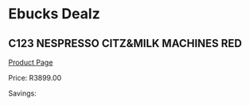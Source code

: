 
# Ebucks Dealz
## C123 NESPRESSO CITZ&MILK MACHINES RED
[Product Page](https://www.ebucks.com/web/shop/productSelected.do?prodId=1237732882&catId=704984897)

Price: R3899.00

Savings: 


	